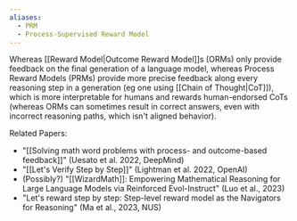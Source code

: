 ```yaml
---
aliases:
  - PRM
  - Process-Supervised Reward Model
---
```

Whereas [[Reward Model|Outcome Reward Model]]s (ORMs) only provide feedback on the final generation of a language model, whereas Process Reward Models (PRMs) provide more precise feedback along every reasoning step in a generation (eg one using [[Chain of Thought|CoT]]), which is more interpretable for humans and rewards human-endorsed CoTs (whereas ORMs can sometimes result in correct answers, even with incorrect reasoning paths, which isn't aligned behavior).

Related Papers: 
- "[[Solving math word problems with process- and outcome-based feedback]]" (Uesato et al. 2022, DeepMind)
- "[[Let's Verify Step by Step]]" (Lightman et al. 2022, OpenAI)
- (Possibly?) "[[WizardMath]]: Empowering Mathematical Reasoning for Large Language Models via Reinforced Evol-Instruct" (Luo et al., 2023)
- "Let's reward step by step: Step-level reward model as the Navigators for Reasoning" (Ma et al., 2023, NUS)

